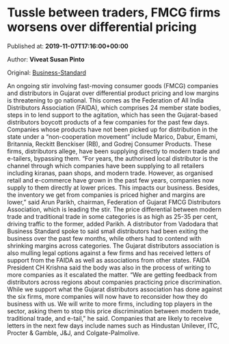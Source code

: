 
# Tussle between traders, FMCG firms worsens over differential pricing

Published at: **2019-11-07T17:16:00+00:00**

Author: **Viveat Susan Pinto**

Original: [Business-Standard](https://www.business-standard.com/article/companies/tussle-between-traders-fmcg-firms-worsens-over-differential-pricing-119110701796_1.html)

An ongoing stir involving fast-moving consumer goods (FMCG) companies and distributors in Gujarat over differential product pricing and low margins is threatening to go national. This comes as the Federation of All India Distributors Association (FAIDA), which comprises 24 member state bodies, steps in to lend support to the agitation, which has seen the Gujarat-based distributors boycott products of a few companies for the past few days.
Companies whose products have not been picked up for distribution in the state under a “non-cooperation movement” include Marico, Dabur, Emami, Britannia, Reckitt Benckiser (RB), and Godrej Consumer Products. These firms, distributors allege, have been supplying directly to modern trade and e-tailers, bypassing them.
“For years, the authorised local distributor is the channel through which companies have been supplying to all retailers including kiranas, paan shops, and modern trade. However, as organised retail and e-commerce have grown in the past few years, companies now supply to them directly at lower prices. This impacts our business. Besides, the inventory we get from companies is priced higher and margins are lower,” said Arun Parikh, chairman, Federation of Gujarat FMCG Distributors Association, which is leading the stir.
The price differential between modern trade and traditional trade in some categories is as high as 25-35 per cent, driving traffic to the former, added Parikh.
A distributor from Vadodara that Business Standard spoke to said small distributors had been exiting the business over the past few months, while others had to contend with shrinking margins across categories.
The Gujarat distributors association is also mulling legal options against a few firms and has received letters of support from the FAIDA as well as associations from other states.
FAIDA President CH Krishna said the body was also in the process of writing to more companies as it escalated the matter.
“We are getting feedback from distributors across regions about companies practicing price discrimination. While we support what the Gujarat distributors association has done against the six firms, more companies will now have to reconsider how they do business with us. We will write to more firms, including top players in the sector, asking them to stop this price discrimination between modern trade, traditional trade, and e-tail," he said.
Companies that are likely to receive letters in the next few days include names such as Hindustan Unilever, ITC, Procter & Gamble, J&J, and Colgate-Palmolive.
